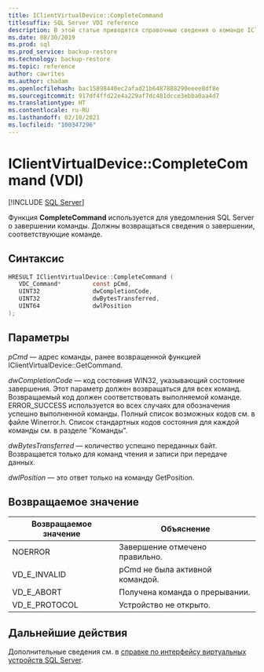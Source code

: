 ```yaml
---
title: IClientVirtualDevice::CompleteCommand
titlesuffix: SQL Server VDI reference
description: В этой статье приводятся справочные сведения о команде IClientVirtualDevice::CompleteCommand.
ms.date: 08/30/2019
ms.prod: sql
ms.prod_service: backup-restore
ms.technology: backup-restore
ms.topic: reference
author: cawrites
ms.author: chadam
ms.openlocfilehash: bac15898440ec2afad21b6487888290eeee8df8e
ms.sourcegitcommit: 917df4ffd22e4a229af7dc481dcce3ebba0aa4d7
ms.translationtype: HT
ms.contentlocale: ru-RU
ms.lasthandoff: 02/10/2021
ms.locfileid: "100347296"
---
```

# <a name="iclientvirtualdevicecompletecommand-vdi"></a>IClientVirtualDevice::CompleteCommand (VDI)

[!INCLUDE [SQL Server](../../../includes/applies-to-version/sqlserver.md)]

Функция **CompleteCommand** используется для уведомления SQL Server о завершении команды. Должны возвращаться сведения о завершении, соответствующие команде.

## <a name="syntax"></a>Синтаксис

```c
HRESULT IClientVirtualDevice::CompleteCommand (
   VDC_Command*         const pCmd,
   UINT32               dwCompletionCode,
   UINT32               dwBytesTransferred,
   UINT64               dwlPosition
);
```

## <a name="parameters"></a>Параметры

*pCmd* — адрес команды, ранее возвращенной функцией IClientVirtualDevice::GetCommand.

*dwCompletionCode* — код состояния WIN32, указывающий состояние завершения. Этот параметр должен возвращаться для всех команд. Возвращаемый код должен соответствовать выполняемой команде. ERROR_SUCCESS используется во всех случаях для обозначения успешно выполненной команды. Полный список возможных кодов см. в файле Winerror.h. Список стандартных кодов состояния для каждой команды см. в разделе "Команды".

*dwBytesTransferred* — количество успешно переданных байт. Возвращается только для команд чтения и записи при передаче данных.

*dwlPosition* — это ответ только на команду GetPosition.

## <a name="return-value"></a>Возвращаемое значение

|Возвращаемое значение | Объяснение |
|---|---|
| NOERROR | Завершение отмечено правильно. |
| VD_E_INVALID | pCmd не была активной командой. |
| VD_E_ABORT | Получена команда о прерывании. |
| VD_E_PROTOCOL | Устройство не открыто. |

## <a name="next-steps"></a>Дальнейшие действия

Дополнительные сведения см. в [справке по интерфейсу виртуальных устройств SQL Server](reference-virtual-device-interface.md).
